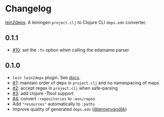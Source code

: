 # Changelog

[lein2deps](https://github.com/borkdude/lein2deps): A leiningen `project.clj` to Clojure CLI `deps.edn` converter.

## 0.1.1

- [#10](https://github.com/borkdude/lein2deps/issues/10): set the `:fn` option when calling the edamame parser

## 0.1.0

- `lein lein2deps` plugin. See [docs](https://github.com/borkdude/lein2deps#lein-plugin).
- [#7](https://github.com/borkdude/lein2deps/issues/7): maintain order of deps in `project.clj` and no namespacing of maps
- [#2](https://github.com/borkdude/lein2deps/issues/2): accept regex in `project.clj` when safe-parsing
- [#3](https://github.com/borkdude/lein2deps/issues/3): add clojure -Ttool support
- [#4](https://github.com/borkdude/lein2deps/issues/4): convert `:repositories` to `:mvn/repos`
- Add `"resources"` automatically to `:paths`
- Improve quality of generated `deps.edn` ([@jeroenvandijk](https://github.com/jeroenvandijk))
